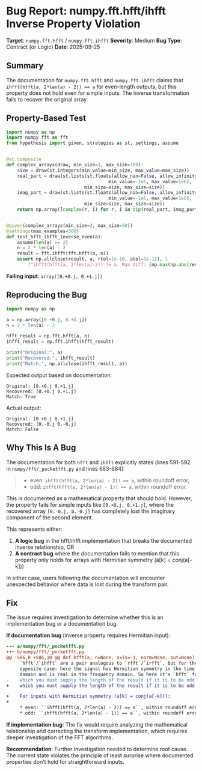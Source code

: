 # Bug Report: numpy.fft.hfft/ihfft Inverse Property Violation

**Target**: `numpy.fft.hfft` / `numpy.fft.ihfft`
**Severity**: Medium
**Bug Type**: Contract (or Logic)
**Date**: 2025-09-25

## Summary

The documentation for `numpy.fft.hfft` and `numpy.fft.ihfft` claims that `ihfft(hfft(a, 2*len(a) - 2)) == a` for even-length outputs, but this property does not hold even for simple inputs. The inverse transformation fails to recover the original array.

## Property-Based Test

```python
import numpy as np
import numpy.fft as fft
from hypothesis import given, strategies as st, settings, assume


@st.composite
def complex_arrays(draw, min_size=1, max_size=100):
    size = draw(st.integers(min_value=min_size, max_value=max_size))
    real_part = draw(st.lists(st.floats(allow_nan=False, allow_infinity=False,
                                      min_value=-1e6, max_value=1e6),
                             min_size=size, max_size=size))
    imag_part = draw(st.lists(st.floats(allow_nan=False, allow_infinity=False,
                                      min_value=-1e6, max_value=1e6),
                             min_size=size, max_size=size))
    return np.array([complex(r, i) for r, i in zip(real_part, imag_part)])


@given(complex_arrays(min_size=2, max_size=50))
@settings(max_examples=500)
def test_hfft_ihfft_inverse_even(a):
    assume(len(a) >= 2)
    n = 2 * len(a) - 2
    result = fft.ihfft(fft.hfft(a, n))
    assert np.allclose(result, a, rtol=1e-10, atol=1e-12), \
        f"ihfft(hfft(a, 2*len(a)-2)) != a. Max diff: {np.max(np.abs(result - a))}"
```

**Failing input**: `array([0.+0.j, 0.+1.j])`

## Reproducing the Bug

```python
import numpy as np

a = np.array([0.+0.j, 0.+1.j])
n = 2 * len(a) - 2

hfft_result = np.fft.hfft(a, n)
ihfft_result = np.fft.ihfft(hfft_result)

print("Original:", a)
print("Recovered:", ihfft_result)
print("Match:", np.allclose(ihfft_result, a))
```

Expected output based on documentation:
```
Original: [0.+0.j 0.+1.j]
Recovered: [0.+0.j 0.+1.j]
Match: True
```

Actual output:
```
Original: [0.+0.j 0.+1.j]
Recovered: [0.-0.j 0.-0.j]
Match: False
```

## Why This Is A Bug

The documentation for both `hfft` and `ihfft` explicitly states (lines 591-592 in `numpy/fft/_pocketfft.py` and lines 683-684):

> * even: `ihfft(hfft(a, 2*len(a) - 2)) == a`, within roundoff error,
> * odd: `ihfft(hfft(a, 2*len(a) - 1)) == a`, within roundoff error.

This is documented as a mathematical property that should hold. However, the property fails for simple inputs like `[0.+0.j, 0.+1.j]`, where the recovered array `[0.-0.j, 0.-0.j]` has completely lost the imaginary component of the second element.

This represents either:
1. **A logic bug** in the hfft/ihfft implementation that breaks the documented inverse relationship, OR
2. **A contract bug** where the documentation fails to mention that this property only holds for arrays with Hermitian symmetry (a[k] = conj(a[-k]))

In either case, users following the documentation will encounter unexpected behavior where data is lost during the transform pair.

## Fix

The issue requires investigation to determine whether this is an implementation bug or a documentation bug.

**If documentation bug** (inverse property requires Hermitian input):

```diff
--- a/numpy/fft/_pocketfft.py
+++ b/numpy/fft/_pocketfft.py
@@ -586,8 +586,10 @@ def hfft(a, n=None, axis=-1, norm=None, out=None):
     `hfft`/`ihfft` are a pair analogous to `rfft`/`irfft`, but for the
     opposite case: here the signal has Hermitian symmetry in the time
     domain and is real in the frequency domain. So here it's `hfft` for
-    which you must supply the length of the result if it is to be odd:
+    which you must supply the length of the result if it is to be odd.

+    For inputs with Hermitian symmetry (a[k] = conj(a[-k])):
+
     * even: ``ihfft(hfft(a, 2*len(a) - 2)) == a``, within roundoff error,
     * odd: ``ihfft(hfft(a, 2*len(a) - 1)) == a``, within roundoff error.
```

**If implementation bug**: The fix would require analyzing the mathematical relationship and correcting the transform implementation, which requires deeper investigation of the FFT algorithms.

**Recommendation**: Further investigation needed to determine root cause. The current state violates the principle of least surprise where documented properties don't hold for straightforward inputs.